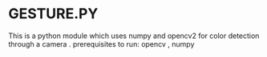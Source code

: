 # GESTURE.PY
This is a python module which uses numpy and opencv2 for color detection through a camera .
prerequisites to run:
opencv , numpy 
